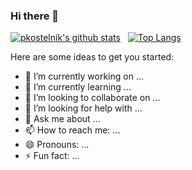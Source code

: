 ### Hi there 👋

[![pkostelnik's github stats](https://github-readme-stats.vercel.app/api?username=pkostelnik)](https://github.com/anuraghazra/github-readme-stats) &nbsp; [![Top Langs](https://github-readme-stats.vercel.app/api/top-langs/?username=pkostelnik)](https://github.com/anuraghazra/github-readme-stats)

Here are some ideas to get you started:

- 🔭 I’m currently working on ...
- 🌱 I’m currently learning ...
- 👯 I’m looking to collaborate on ...
- 🤔 I’m looking for help with ...
- 💬 Ask me about ...
- 📫 How to reach me: ...
- 😄 Pronouns: ...
- ⚡ Fun fact: ...
